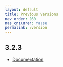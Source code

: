 ```yaml
---
layout: default
title: Previous Versions
nav_order: 160
has_children: false
permalink: /version
---
```


## 3.2.3

- <a href="./versions/3.2.3" target="_blank">Documentation</a>
